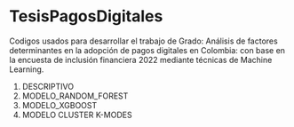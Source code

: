 # TesisPagosDigitales
Codigos usados para desarrollar el trabajo de Grado: Análisis de factores determinantes en la adopción de pagos digitales en Colombia: con base en la encuesta de inclusión financiera 2022 mediante técnicas de Machine Learning.

1. DESCRIPTIVO
2. MODELO_RANDOM_FOREST
3. MODELO_XGBOOST
4. MODELO CLUSTER K-MODES
   
